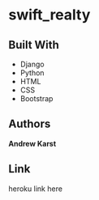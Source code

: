 # swift_realty

## Built With

* Django
* Python
* HTML
* CSS
* Bootstrap

## Authors

**Andrew Karst**

## Link

heroku link here